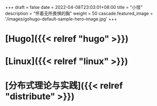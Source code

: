 +++ 
draft = false
date = 2022-04-08T23:03:01+08:00
title = "小怪"
description = "怀着无所畏惧的胸"
weight = 50
cascade.featured_image = '/images/gohugo-default-sample-hero-image.jpg'
+++

# [Hugo]({{< relref "hugo" >}})

# [Linux]({{< relref "linux" >}})

# [分布式理论与实践]({{< relref "distribute" >}})


